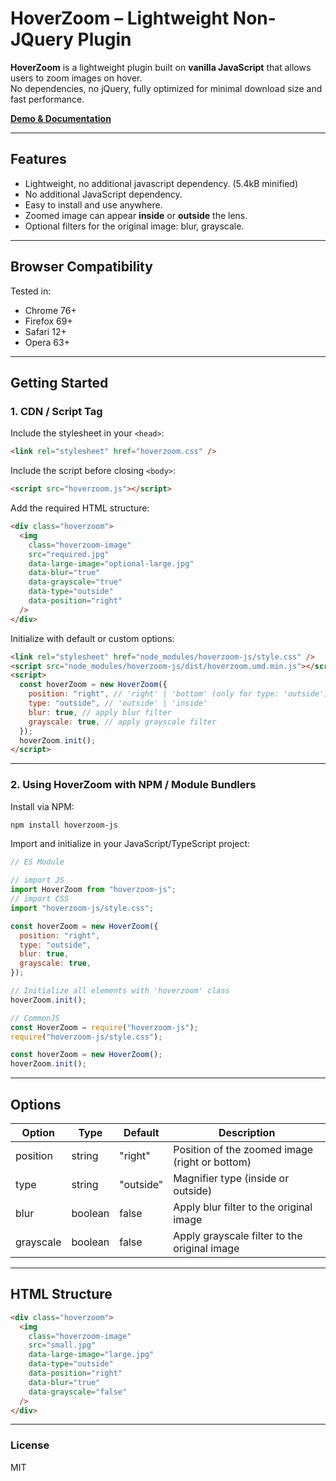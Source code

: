 # HoverZoom – Lightweight Non-JQuery Plugin

**HoverZoom** is a lightweight plugin built on **vanilla JavaScript** that allows users to zoom images on hover.  
No dependencies, no jQuery, fully optimized for minimal download size and fast performance.

[**Demo & Documentation**](https://hoverzoom-js.vercel.app)

---

## Features

- Lightweight, no additional javascript dependency. (5.4kB minified)
- No additional JavaScript dependency.
- Easy to install and use anywhere.
- Zoomed image can appear **inside** or **outside** the lens.
- Optional filters for the original image: blur, grayscale.

---

## Browser Compatibility

Tested in:

- Chrome 76+
- Firefox 69+
- Safari 12+
- Opera 63+

---

## Getting Started

### 1. CDN / Script Tag

Include the stylesheet in your `<head>`:

```html
<link rel="stylesheet" href="hoverzoom.css" />
```

Include the script before closing `<body>`:

```html
<script src="hoverzoom.js"></script>
```

Add the required HTML structure:

```html
<div class="hoverzoom">
  <img
    class="hoverzoom-image"
    src="required.jpg"
    data-large-image="optional-large.jpg"
    data-blur="true"
    data-grayscale="true"
    data-type="outside"
    data-position="right"
  />
</div>
```

Initialize with default or custom options:

```html
<link rel="stylesheet" href="node_modules/hoverzoom-js/style.css" />
<script src="node_modules/hoverzoom-js/dist/hoverzoom.umd.min.js"></script>
<script>
  const hoverZoom = new HoverZoom({
    position: "right", // 'right' | 'bottom' (only for type: 'outside')
    type: "outside", // 'outside' | 'inside'
    blur: true, // apply blur filter
    grayscale: true, // apply grayscale filter
  });
  hoverZoom.init();
</script>
```

---

### 2. Using HoverZoom with NPM / Module Bundlers

Install via NPM:

```bash
npm install hoverzoom-js
```

Import and initialize in your JavaScript/TypeScript project:

```js
// ES Module

// import JS
import HoverZoom from "hoverzoom-js";
// import CSS
import "hoverzoom-js/style.css";

const hoverZoom = new HoverZoom({
  position: "right",
  type: "outside",
  blur: true,
  grayscale: true,
});

// Initialize all elements with 'hoverzoom' class
hoverZoom.init();

// CommonJS
const HoverZoom = require("hoverzoom-js");
require("hoverzoom-js/style.css");

const hoverZoom = new HoverZoom();
hoverZoom.init();
```

---

## Options

| Option    | Type    | Default   | Description                                    |
| --------- | ------- | --------- | ---------------------------------------------- |
| position  | string  | "right"   | Position of the zoomed image (right or bottom) |
| type      | string  | "outside" | Magnifier type (inside or outside)             |
| blur      | boolean | false     | Apply blur filter to the original image        |
| grayscale | boolean | false     | Apply grayscale filter to the original image   |

---

## HTML Structure

```html
<div class="hoverzoom">
  <img
    class="hoverzoom-image"
    src="small.jpg"
    data-large-image="large.jpg"
    data-type="outside"
    data-position="right"
    data-blur="true"
    data-grayscale="false"
  />
</div>
```

---

### License

MIT

